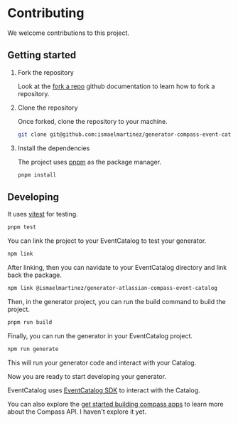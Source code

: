 # Contributing

We welcome contributions to this project.

## Getting started

1. Fork the repository

   Look at the [fork a repo](https://docs.github.com/en/pull-requests/collaborating-with-pull-requests/working-with-forks/fork-a-repo) github documentation to learn how to fork a repository.

1. Clone the repository

   Once forked, clone the repository to your machine.

   ```sh
   git clone git@github.com:ismaelmartinez/generator-compass-event-catalog.git
   ```

1. Install the dependencies

   The project uses [pnpm](https://pnpm.io/) as the package manager.

   ```sh
   pnpm install
   ```

## Developing

It uses [vitest](https://vitest.dev/) for testing.

```sh
pnpm test
```

You can link the project to your EventCatalog to test your generator.

```sh
npm link
```

After linking, then you can navidate to your EventCatalog directory and link back the package.

```sh
npm link @ismaelmartinez/generator-atlassian-compass-event-catalog
```

Then, in the generator project, you can run the build command to build the project.

```sh
pnpm run build
```

Finally, you can run the generator in your EventCatalog project.

```sh
npm run generate
```

This will run your generator code and interact with your Catalog.

Now you are ready to start developing your generator.

EventCatalog uses [EventCatalog SDK](https://www.eventcatalog.dev/docs/sdk) to interact with the Catalog.

You can also explore the [get started building compass apps](https://developer.atlassian.com/cloud/compass/integrations/get-started-integrating-with-Compass/#get-started-building-compass-apps) to learn more about the Compass API. I haven't explore it yet.
